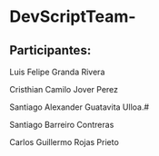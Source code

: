 # DevScriptTeam-

## Participantes:

Luis Felipe Granda Rivera

Cristhian Camilo Jover Perez

Santiago Alexander Guatavita Ulloa.#

Santiago Barreiro Contreras

Carlos Guillermo Rojas Prieto